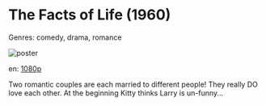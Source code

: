 # The Facts of Life (1960)

Genres: comedy, drama, romance

![poster](http://image.tmdb.org/t/p/w500/oIdIVz8Avn3l7r29G7SurEJzjSa.jpg)

en:
  [1080p](magnet:?xt=urn:btih:ed4c8fd71f9908bace1e5309760850c5acbf15d7&dn=The+Facts+of+Life+%281960%29+1080p+BrRip+x264+-+YIFY&tr=udp%3A%2F%2Ftracker.openbittorrent.com%3A80%2Fannounce&tr=udp%3A%2F%2Fglotorrents.pw%3A6969%2Fannounce&tr=udp%3A%2F%2Ftracker.openbittorrent.com%3A80%2Fannounce&tr=udp%3A%2F%2Ftracker.opentrackr.org%3A1337%2Fannounce&tr=udp%3A%2F%2Fzer0day.to%3A1337%2Fannounce&tr=udp%3A%2F%2Ftracker.coppersurfer.tk%3A6969%2Fannounce)
  


Two romantic couples are each married to different people! They really DO love each other. At the beginning Kitty thinks Larry is un-funny...